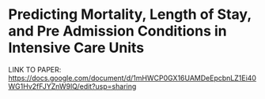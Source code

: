 # Predicting Mortality, Length of Stay, and Pre Admission Conditions in Intensive Care Units

LINK TO PAPER:
https://docs.google.com/document/d/1mHWCP0GX16UAMDeEpcbnLZ1Ei40WG1Hv2fFJYZnW9lQ/edit?usp=sharing


